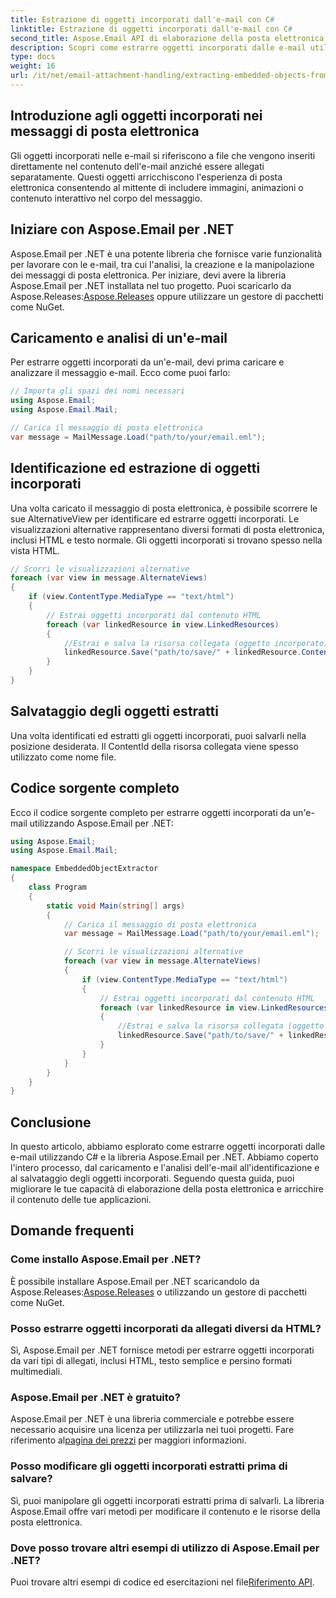 ```yaml
---
title: Estrazione di oggetti incorporati dall'e-mail con C#
linktitle: Estrazione di oggetti incorporati dall'e-mail con C#
second_title: Aspose.Email API di elaborazione della posta elettronica .NET
description: Scopri come estrarre oggetti incorporati dalle e-mail utilizzando C# e Aspose.Email per .NET. Guida passo passo con esempi di codice.
type: docs
weight: 16
url: /it/net/email-attachment-handling/extracting-embedded-objects-from-email-with-csharp/
---
```


## Introduzione agli oggetti incorporati nei messaggi di posta elettronica

Gli oggetti incorporati nelle e-mail si riferiscono a file che vengono inseriti direttamente nel contenuto dell'e-mail anziché essere allegati separatamente. Questi oggetti arricchiscono l'esperienza di posta elettronica consentendo al mittente di includere immagini, animazioni o contenuto interattivo nel corpo del messaggio.

## Iniziare con Aspose.Email per .NET

Aspose.Email per .NET è una potente libreria che fornisce varie funzionalità per lavorare con le e-mail, tra cui l'analisi, la creazione e la manipolazione dei messaggi di posta elettronica. Per iniziare, devi avere la libreria Aspose.Email per .NET installata nel tuo progetto. Puoi scaricarlo da Aspose.Releases:[Aspose.Releases](https://releases.aspose.com/email/net/) oppure utilizzare un gestore di pacchetti come NuGet.

## Caricamento e analisi di un'e-mail

Per estrarre oggetti incorporati da un'e-mail, devi prima caricare e analizzare il messaggio e-mail. Ecco come puoi farlo:

```csharp
// Importa gli spazi dei nomi necessari
using Aspose.Email;
using Aspose.Email.Mail;

// Carica il messaggio di posta elettronica
var message = MailMessage.Load("path/to/your/email.eml");
```

## Identificazione ed estrazione di oggetti incorporati

Una volta caricato il messaggio di posta elettronica, è possibile scorrere le sue AlternativeView per identificare ed estrarre oggetti incorporati. Le visualizzazioni alternative rappresentano diversi formati di posta elettronica, inclusi HTML e testo normale. Gli oggetti incorporati si trovano spesso nella vista HTML.

```csharp
// Scorri le visualizzazioni alternative
foreach (var view in message.AlternateViews)
{
    if (view.ContentType.MediaType == "text/html")
    {
        // Estrai oggetti incorporati dal contenuto HTML
        foreach (var linkedResource in view.LinkedResources)
        {
            //Estrai e salva la risorsa collegata (oggetto incorporato)
            linkedResource.Save("path/to/save/" + linkedResource.ContentId);
        }
    }
}
```

## Salvataggio degli oggetti estratti

Una volta identificati ed estratti gli oggetti incorporati, puoi salvarli nella posizione desiderata. Il ContentId della risorsa collegata viene spesso utilizzato come nome file.

## Codice sorgente completo

Ecco il codice sorgente completo per estrarre oggetti incorporati da un'e-mail utilizzando Aspose.Email per .NET:

```csharp
using Aspose.Email;
using Aspose.Email.Mail;

namespace EmbeddedObjectExtractor
{
    class Program
    {
        static void Main(string[] args)
        {
            // Carica il messaggio di posta elettronica
            var message = MailMessage.Load("path/to/your/email.eml");

            // Scorri le visualizzazioni alternative
            foreach (var view in message.AlternateViews)
            {
                if (view.ContentType.MediaType == "text/html")
                {
                    // Estrai oggetti incorporati dal contenuto HTML
                    foreach (var linkedResource in view.LinkedResources)
                    {
                        //Estrai e salva la risorsa collegata (oggetto incorporato)
                        linkedResource.Save("path/to/save/" + linkedResource.ContentId);
                    }
                }
            }
        }
    }
}
```

## Conclusione

In questo articolo, abbiamo esplorato come estrarre oggetti incorporati dalle e-mail utilizzando C# e la libreria Aspose.Email per .NET. Abbiamo coperto l'intero processo, dal caricamento e l'analisi dell'e-mail all'identificazione e al salvataggio degli oggetti incorporati. Seguendo questa guida, puoi migliorare le tue capacità di elaborazione della posta elettronica e arricchire il contenuto delle tue applicazioni.

## Domande frequenti

### Come installo Aspose.Email per .NET?

 È possibile installare Aspose.Email per .NET scaricandolo da Aspose.Releases:[Aspose.Releases](https://releases.aspose.com/email/net/) o utilizzando un gestore di pacchetti come NuGet. 

### Posso estrarre oggetti incorporati da allegati diversi da HTML?

Sì, Aspose.Email per .NET fornisce metodi per estrarre oggetti incorporati da vari tipi di allegati, inclusi HTML, testo semplice e persino formati multimediali.

### Aspose.Email per .NET è gratuito?

 Aspose.Email per .NET è una libreria commerciale e potrebbe essere necessario acquisire una licenza per utilizzarla nei tuoi progetti. Fare riferimento al[pagina dei prezzi](https://purchase.aspose.com/pricing/email/net) per maggiori informazioni.

### Posso modificare gli oggetti incorporati estratti prima di salvare?

Sì, puoi manipolare gli oggetti incorporati estratti prima di salvarli. La libreria Aspose.Email offre vari metodi per modificare il contenuto e le risorse della posta elettronica.

### Dove posso trovare altri esempi di utilizzo di Aspose.Email per .NET?

 Puoi trovare altri esempi di codice ed esercitazioni nel file[Riferimento API](https://reference.aspose.com/email/net/). 